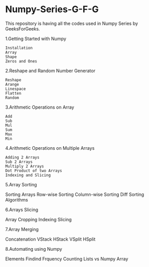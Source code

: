 # Numpy-Series-G-F-G
This repository is having all the codes used in Numpy Series by GeeksForGeeks.


1.Getting Started with Numpy

    Installation 
    Array
    Shape
    Zeros and Ones
    
    
2.Reshape and Random Number Generator

    Reshape
    Arange
    Linespace
    Flatten
    Random
    
    
3.Arithmetic Operations on Array

    Add
    Sub
    Mul
    Sum
    Max
    Min
    
    
4.Arithmetic Operations on Multiple Arrays

    Adding 2 Arrays
    Sub 2 Arrays
    Multiply 2 Arrays
    Dot Product of two Arrays
    Indexing and Slicing
    
    
5.Array Sorting

   Sorting Arrays
   Row-wise Sorting
   Column-wise Sorting
   Diff Sorting Algorithms
   
   
6.Arrays Slicing

   Array Cropping
   Indexing
   Slicing
   
   
7.Array Merging

   Concatenation
   VStack
   HStack
   VSplit
   HSplit
   
   
8.Automating using Numpy

   Elements Findind
   Frquency Counting
   Lists vs Numpy Array
